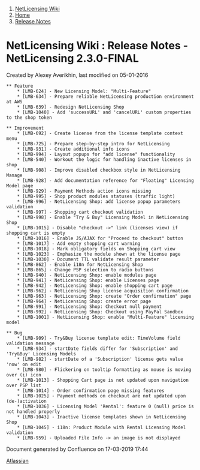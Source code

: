 1.  [NetLicensing Wiki](index.html)
2.  [Home](Home_11010214.html)
3.  [Release Notes](Release-Notes_11010240.html)

<span id="title-text"> NetLicensing Wiki : Release Notes - NetLicensing 2.3.0-FINAL </span>
===========================================================================================

Created by <span class="author"> Alexey Averikhin</span>, last modified
on 05-01-2016

    ** Feature
        * [LMB-624] - New Licensing Model: "Multi-Feature"
        * [LMB-634] - Prepare reliable NetLicensing production environment at AWS
        * [LMB-639] - Redesign NetLicensing Shop
        * [LMB-1040] - Add 'successURL' and 'cancelURL' custom properties to the shop token

    ** Improvement
        * [LMB-692] - Create license from the license template context menu
        * [LMB-725] - Prepare step-by-step intro for NetLicensing
        * [LMB-931] - Create additional info icons
        * [LMB-994] - Layout popups for "add license" functionality
        * [LMB-540] - Workout the logic for handling inactive licenses in shop
        * [LMB-908] - Improve disabled checkbox style in NetLicensing Manage
        * [LMB-928] - Add documentation reference for "Floating" Licensing Model page
        * [LMB-929] - Payment Methods action icons missing
        * [LMB-995] - Shop product modules statuses (traffic light)
        * [LMB-996] - NetLicensing Shop: add license popup parameters validation
        * [LMB-997] - Shopping cart checkout validation 
        * [LMB-998] - Enable "Try & Buy" Licensing Model in NetLicensing Shop
        * [LMB-1015] - Disable "checkout ->" link (licenses view) if shopping cart is empty
        * [LMB-1016] - Enable JS/AJAX for "Proceed to checkout" button
        * [LMB-1017] - Add empty shopping cart warning
        * [LMB-1018] - Mark obligatory fields on Shopping cart view
        * [LMB-1023] - Emphasize the module shown at the license page
        * [LMB-1030] - Document TTL validate result parameter
        * [LMB-862] - Enable i18n for NetLicensing Shop
        * [LMB-865] - Change PSP selection to radio buttons
        * [LMB-940] - NetLicensing Shop: enable modules page
        * [LMB-941] - NetLicensing Shop: enable Licenses page
        * [LMB-942] - NetLicensing Shop: enable shopping cart page
        * [LMB-962] - NetLicensing Shop license acquisition confirmation
        * [LMB-963] - NetLicensing Shop: create "Order confirmation" page
        * [LMB-964] - NetLicensing Shop: create error page
        * [LMB-991] - NetLicensing Shop: Checkout null payment
        * [LMB-992] - NetLicensing Shop: Checkout using PayPal Sandbox
        * [LMB-1001] - NetLicensing Shop: enable "Multi-Feature" licensing model

    ** Bug
        * [LMB-909] - Try&Buy license template edit: TimeVolume field validation message
        * [LMB-934] - startDate fields differ for 'Subscription' and 'Try&Buy' Licensing Models
        * [LMB-982] - startDate of a 'Subscription' license gets value 'now' on edit
        * [LMB-980] - Flickering on tooltip formatting as mouse is moving over (i) icon
        * [LMB-1013] - Shopping Cart page is not updated upon navigation over PSP list
        * [LMB-1014] - Order confirmation page missing features
        * [LMB-1025] - Payment methods on checkout are not updated upon (de-)activation
        * [LMB-1036] - Licensing Model 'Rental': feature 0 (null) price is not handled properly
        * [LMB-1043] - Inactive license templates shown in NetLicensing Shop
        * [LMB-1045] - i18n: Product Module with Rental Licensing Model validation
        * [LMB-959] - Uploaded File Info -> an image is not displayed

Document generated by Confluence on 17-03-2019 17:44

[Atlassian](http://www.atlassian.com/)
